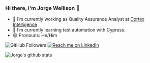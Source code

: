 ### Hi there, i'm Jorge Wellison 👋

- 🔭 I’m currently working as Quality Assurance Analyst at [Cortex Intelligence](https://www.cortex-intelligence.com/)
- 🌱 I’m currently learning test automation with Cypress.
- 😄 Pronouns: He/Him

![GitHub Followers](https://img.shields.io/github/followers/jorgewellison?style=social) [![Reach me on LinkedIn](https://img.shields.io/badge/LinkedIn--_.svg?style=social&logo=linkedin&link=https://www.linkedin.com/in/jorge-wellison-977493b5)](https://www.linkedin.com/in/jorge-wellison-977493b5)

![Jorge's github stats](https://github-readme-stats.vercel.app/api?username=jorgewellison)
